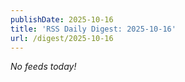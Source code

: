 ```yaml
---
publishDate: 2025-10-16
title: 'RSS Daily Digest: 2025-10-16'
url: /digest/2025-10-16
---
```


_No feeds today!_
